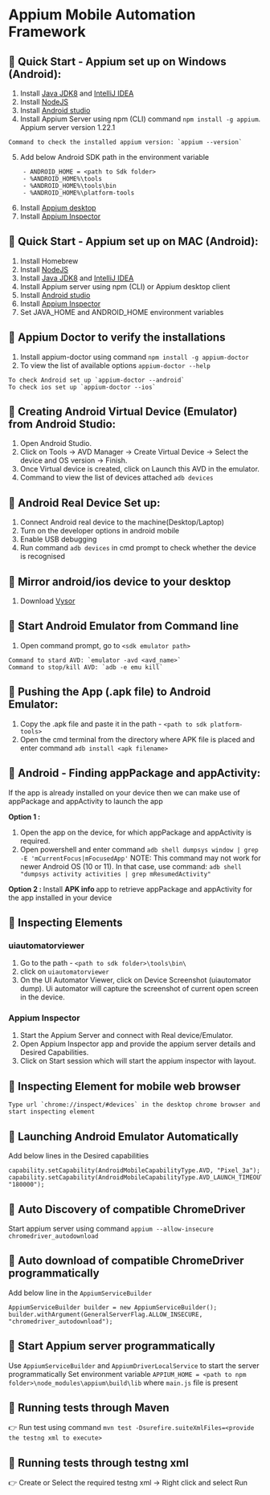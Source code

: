 # Appium Mobile Automation Framework

## :rocket: Quick Start - Appium set up on Windows (Android):

1) Install [Java JDK8](https://www.oracle.com/java/technologies/javase/javase8-archive-downloads.html)
   and [IntelliJ IDEA](https://www.jetbrains.com/idea/download/)
2) Install [NodeJS](https://nodejs.org/en/download/)
3) Install [Android studio](https://developer.android.com/studio)
4) Install Appium Server using npm (CLI) command `npm install -g appium`. Appium server version 1.22.1

```
Command to check the installed appium version: `appium --version`
```

5) Add below Android SDK path in the environment variable

```
    - ANDROID_HOME = <path to Sdk folder>
    - %ANDROID_HOME%\tools
    - %ANDROID_HOME%\tools\bin
    - %ANDROID_HOME%\platform-tools
```

6) Install [Appium desktop](https://github.com/appium/appium-desktop/releases/)
7) Install [Appium Inspector](https://github.com/appium/appium-inspector/releases)

## :rocket: Quick Start - Appium set up on MAC (Android):

1) Install Homebrew
2) Install [NodeJS](https://nodejs.org/en/download/)
3) Install [Java JDK8](https://www.oracle.com/java/technologies/javase/javase8-archive-downloads.html)
   and [IntelliJ IDEA](https://www.jetbrains.com/idea/download/)
4) Install Appium server using npm (CLI) or Appium desktop client
5) Install [Android studio](https://developer.android.com/studio)
6) Install [Appium Inspector](https://github.com/appium/appium-inspector/releases)
7) Set JAVA_HOME and ANDROID_HOME environment variables

## :pushpin: Appium Doctor to verify the installations

1) Install appium-doctor using command `npm install -g appium-doctor`
2) To view the list of available options `appium-doctor --help`

```
To check Android set up `appium-doctor --android`
To check ios set up `appium-doctor --ios`
```

## :pushpin: Creating Android Virtual Device (Emulator) from Android Studio:

1) Open Android Studio.
2) Click on Tools -> AVD Manager -> Create Virtual Device -> Select the device and OS version -> Finish.
3) Once Virtual device is created, click on Launch this AVD in the emulator.
4) Command to view the list of devices attached `adb devices`

## :pushpin: Android Real Device Set up:

1) Connect Android real device to the machine(Desktop/Laptop)
2) Turn on the developer options in android mobile
3) Enable USB debugging
4) Run command `adb devices` in cmd prompt to check whether the device is recognised

## :pushpin: Mirror android/ios device to your desktop

1) Download [Vysor](https://www.vysor.io/)

## :pushpin: Start Android Emulator from Command line

1) Open command prompt, go to `<sdk emulator path>`

```
Command to stard AVD: `emulator -avd <avd_name>`
Command to stop/kill AVD: `adb -e emu kill`
```

## :pushpin: Pushing the App (.apk file) to Android Emulator:

1) Copy the .apk file and paste it in the path - `<path to sdk platform-tools>`
2) Open the cmd terminal from the directory where APK file is placed and enter command `adb install <apk filename>`

## :pushpin: Android - Finding appPackage and appActivity:

If the app is already installed on your device then we can make use of appPackage and appActivity to launch the app

<b> Option 1 : </b>
1) Open the app on the device, for which appPackage and appActivity is required.
2) Open powershell and enter command `adb shell dumpsys window | grep -E 'mCurrentFocus|mFocusedApp'`
NOTE: This command may not work for newer Android OS (10 or 11). In that case, use command:
   `adb shell "dumpsys activity activities | grep mResumedActivity"`

<b> Option 2 : </b>
Install <b> APK info </b> app to retrieve appPackage and appActivity for the app installed in your device

## :pushpin: Inspecting Elements

### uiautomatorviewer

1) Go to the path - `<path to sdk folder>\tools\bin\`
2) click on `uiautomatorviewer`
3) On the UI Automator Viewer, click on Device Screenshot (uiautomator dump). Ui automator will capture the screenshot
   of current open screen in the device.



### Appium Inspector

1) Start the Appium Server and connect with Real device/Emulator.
2) Open Appium Inspector app and provide the appium server details and Desired Capabilities.
3) Click on Start session which will start the appium inspector with layout.



## :pushpin: Inspecting Element for mobile web browser

```
Type url `chrome://inspect/#devices` in the desktop chrome browser and start inspecting element
```



## :pushpin: Launching Android Emulator Automatically

Add below lines in the Desired capabilities

```
capability.setCapability(AndroidMobileCapabilityType.AVD, "Pixel_3a");
capability.setCapability(AndroidMobileCapabilityType.AVD_LAUNCH_TIMEOUT, "180000");
```

## :pushpin: Auto Discovery of compatible ChromeDriver

Start appium server using command `appium --allow-insecure chromedriver_autodownload`

## :pushpin: Auto download of compatible ChromeDriver programmatically

Add below line in the `AppiumServiceBuilder`

```
AppiumServiceBuilder builder = new AppiumServiceBuilder();
builder.withArgument(GeneralServerFlag.ALLOW_INSECURE, "chromedriver_autodownload");
```

## :pushpin: Start Appium server programmatically

Use `AppiumServiceBuilder` and `AppiumDriverLocalService` to start the server programmatically Set environment
variable `APPIUM_HOME = <path to npm folder>\node_modules\appium\build\lib` where `main.js` file is present


## :pushpin: Running tests through Maven

:point_right: Run test using command `mvn test -Dsurefire.suiteXmlFiles=<provide the testng xml to execute>`

## :pushpin: Running tests through testng xml

:point_right: Create or Select the required testng xml -> Right click and select Run





